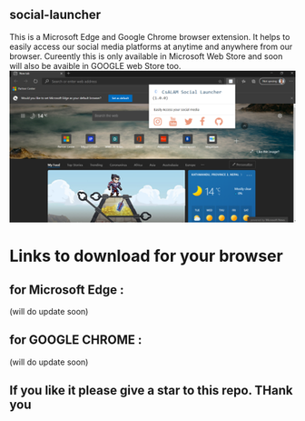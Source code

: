## social-launcher
This is a Microsoft Edge and Google Chrome browser extension. It helps to easily access our social media platforms at anytime and anywhere from our browser.
Cureently this is only available in Microsoft Web Store and soon will also be avaible in GOOGLE web Store too.
 ![alt text](https://github.com/csalam07/social-launcher/blob/main/screenshot/social-launcher.png?raw=true)

# Links to download for your browser
## for Microsoft Edge : 
(will do update soon)
## for GOOGLE CHROME  : 
(will do update soon)

## If you like it please give a star to this repo. THank you 
